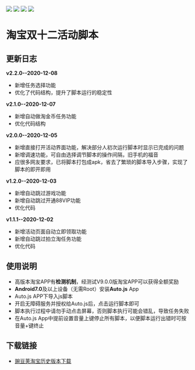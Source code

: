 ![](https://img.shields.io/badge/version-2.2.0-blue) ![](https://img.shields.io/badge/-Auto.js-yellowgreen) ![](https://img.shields.io/badge/-JavaScript-orange) ![](https://img.shields.io/badge/QQ-%E7%BE%A4-orange)
# 淘宝双十二活动脚本
## 更新日志

**v2.2.0--2020-12-08**
* 新增任务选择功能
* 优化了代码结构，提升了脚本运行的稳定性

**v2.1.0--2020-12-07**
* 新增自动做淘金币任务功能
* 优化代码结构

**v2.0.0--2020-12-05**
* 新增直接打开活动界面功能，解决部分人初次运行脚本时显示已完成的问题
* 新增调速功能，可自由选择调节脚本的操作间隔，旧手机的福音
* 应很多网友要求，已将脚本打包成apk，省去了繁琐的脚本导入步骤，实现了脚本的即开即用

**v1.2.0--2020-12-03**
* 新增自动跳过游戏功能
* 新增自动跳过开通88VIP功能
* 优化代码

**v1.1.1--2020-12-02**
* 新增活动页面自动立即领取功能
* 新增自动跳过拍立淘任务功能
* 优化代码
## 使用说明
* 高版本淘宝APP有**检测机制**，经测试V9.0.0版淘宝APP可以获得全额奖励
* **Android7.0**及以上设备（无需Root）安装**Auto.js** App
* Auto.js APP下导入js脚本
* 开启无障碍服务并授权给Auto.js后，点击运行脚本即可
* 脚本执行过程中请勿手动点击屏幕，否则脚本执行可能会错乱，导致任务失败
* 在Auto.js App中提前设置音量上键停止所有脚本，以便脚本运行出错时可按音量+键终止
## 下载链接
* [豌豆荚淘宝历史版本下载](https://www.wandoujia.com/apps/32267/history)





